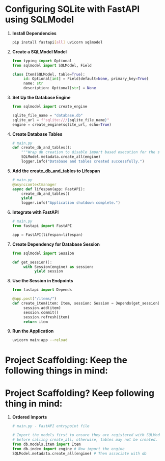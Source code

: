 # Configuring SQLite with FastAPI using SQLModel

1. **Install Dependencies**
    ```bash
    pip install fastapi[all] uvicorn sqlmodel
    ```

2. **Create a SQLModel Model**
    ```python
    from typing import Optional
    from sqlmodel import SQLModel, Field
    
    class Item(SQLModel, table=True):
         id: Optional[int] = Field(default=None, primary_key=True)
         name: str
         description: Optional[str] = None
    ```

3. **Set Up the Database Engine**
    ```python
    from sqlmodel import create_engine

    sqlite_file_name = "database.db"
    sqlite_url = f"sqlite:///{sqlite_file_name}"
    engine = create_engine(sqlite_url, echo=True)
    ```

4. **Create Database Tables**
    ```python
    # main.py
    def create_db_and_tables():
        """Wrap db creation to disable import based execution for the same."""
        SQLModel.metadata.create_all(engine)
        logger.info("Database and tables created successfully.")
    ```

5. **Add the create_db_and_tables to Lifespan**
    ```python
    # main.py
    @asynccontextmanager
    async def lifespan(app: FastAPI):
        create_db_and_tables()
        yield
        logger.info("Application shutdown complete.")
    ```

5. **Integrate with FastAPI**
    ```python
    # main.py
    from fastapi import FastAPI

    app = FastAPI(lifespan=lifespan)
    ```

6. **Create Dependency for Database Session**
    ```python
    from sqlmodel import Session

    def get_session():
         with Session(engine) as session:
              yield session
    ```

7. **Use the Session in Endpoints**
    ```python
    from fastapi import Depends

    @app.post("/items/")
    def create_item(item: Item, session: Session = Depends(get_session)):
         session.add(item)
         session.commit()
         session.refresh(item)
         return item
    ```

8. **Run the Application**
    ```bash
    uvicorn main:app --reload
    ```
# Project Scaffolding: Keep the following things in mind:
# Project Scaffolding? Keep following thing in mind:

1. **Ordered Imports**
    ```python
    # main.py - FastAPI entrypoint file
    
    # Import the models first to ensure they are registered with SQLModel's metadata
    # before calling create_all; otherwise, tables may not be created.
    from db.models.item import Item
    from db.index import engine # Now import the engine
    SQLModel.metadata.create_all(engine) # Then associate with db
    ```
